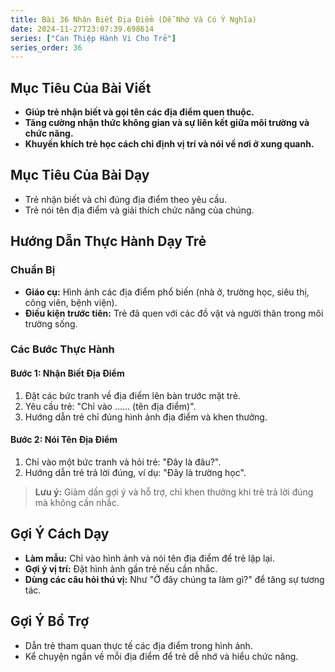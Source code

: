 ```yaml
---
title: Bài 36 Nhận Biết Địa Điểm (Dễ Nhớ Và Có Ý Nghĩa)
date: 2024-11-27T23:07:39.698614
series: ["Can Thiệp Hành Vi Cho Trẻ"]
series_order: 36
---
```


## Mục Tiêu Của Bài Viết
- **Giúp trẻ nhận biết và gọi tên các địa điểm quen thuộc.**
- **Tăng cường nhận thức không gian và sự liên kết giữa môi trường và chức năng.**
- **Khuyến khích trẻ học cách chỉ định vị trí và nói về nơi ở xung quanh.**

## Mục Tiêu Của Bài Dạy
- Trẻ nhận biết và chỉ đúng địa điểm theo yêu cầu.
- Trẻ nói tên địa điểm và giải thích chức năng của chúng.

## Hướng Dẫn Thực Hành Dạy Trẻ

### Chuẩn Bị
- **Giáo cụ:** Hình ảnh các địa điểm phổ biến (nhà ở, trường học, siêu thị, công viên, bệnh viện).
- **Điều kiện trước tiên:** Trẻ đã quen với các đồ vật và người thân trong môi trường sống.

### Các Bước Thực Hành
#### Bước 1: Nhận Biết Địa Điểm
1. Đặt các bức tranh về địa điểm lên bàn trước mặt trẻ.
2. Yêu cầu trẻ: "Chỉ vào …… (tên địa điểm)".
3. Hướng dẫn trẻ chỉ đúng hình ảnh địa điểm và khen thưởng.

#### Bước 2: Nói Tên Địa Điểm
1. Chỉ vào một bức tranh và hỏi trẻ: "Đây là đâu?".
2. Hướng dẫn trẻ trả lời đúng, ví dụ: "Đây là trường học".

> **Lưu ý:** Giảm dần gợi ý và hỗ trợ, chỉ khen thưởng khi trẻ trả lời đúng mà không cần nhắc.

## Gợi Ý Cách Dạy
- **Làm mẫu:** Chỉ vào hình ảnh và nói tên địa điểm để trẻ lặp lại.
- **Gợi ý vị trí:** Đặt hình ảnh gần trẻ nếu cần nhắc.
- **Dùng các câu hỏi thú vị:** Như "Ở đây chúng ta làm gì?" để tăng sự tương tác.

## Gợi Ý Bổ Trợ
- Dẫn trẻ tham quan thực tế các địa điểm trong hình ảnh.
- Kể chuyện ngắn về mỗi địa điểm để trẻ dễ nhớ và hiểu chức năng.

